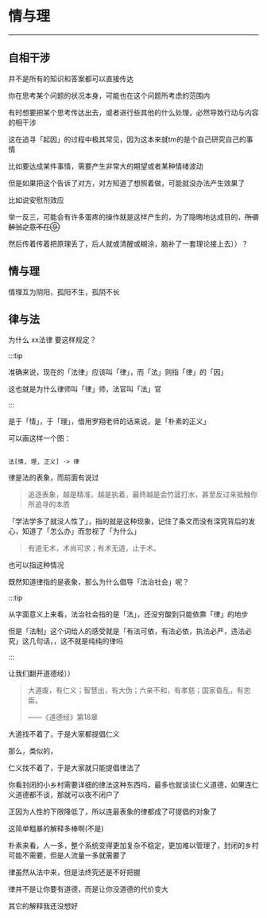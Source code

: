 # 情与理
---

## 自相干涉

并不是所有的知识和答案都可以直接传达

你在思考某个问题的状况本身，可能也在这个问题所考虑的范围内

有时想要把某个思考传达出去，或者进行些其他的什么处理，必然导致行动与内容的相干涉

这在追寻「起因」的过程中极其常见，因为这本来就tm的是个自己研究自己的事情

比如要达成某件事情，需要产生非常大的期望或者某种情绪波动

但是如果把这个告诉了对方，对方知道了想照着做，可能就没办法产生效果了

比如说安慰剂效应

举一反三，可能会有许多蛋疼的操作就是这样产生的，为了隐晦地达成目的，~~所谓醉翁之意不在⑨~~

然后传着传着把原理丢了，后人就或清醒或糊涂，脑补了一套理论接上去））？

## 情与理

情理互为阴阳，孤阳不生，孤阴不长


## 律与法

为什么 xx法律 要这样规定？

:::tip

准确来说，现在的「法律」应该叫「律」，而「法」则指「律」的「因」

这也就是为什么律师叫「律」师，法官叫「法」官

:::

是于「情」，于「理」，借用罗翔老师的话来说，是「朴素的正义」

可以画这样一个图：

```

法[情, 理, 正义] -> 律

```

律是法的表象，而前面有说过

> 追逐表象，越是精准，越是执着，最终越是会竹篮打水，甚至反过来抵触你所追寻的本质

「学法学多了就没人性了」，指的就是这种现象，记住了条文而没有深究背后的发心，知道了「怎么办」而忽视了「为什么」

> 有道无术，术尚可求；有术无道，止于术。

也可以指这种情况

既然知道律指的是表象，那么为什么倡导「法治社会」呢？

:::tip

从字面意义上来看，法治社会指的是「法」，还没穷酸到只能依靠「律」的地步

但是「法制」这个词给人的感受就是「有法可依，有法必依，执法必严，违法必究」这几句话，，这不就是纯纯的律吗

:::

让我们翻开道德经））

> 大道废，有仁义；智慧出，有大伪；六亲不和，有孝慈；国家昏乱，有忠臣。
>
> ——《道德经》第18章

大道找不着了，于是大家都提倡仁义

那么，类似的，

仁义找不着了，于是大家就只能提倡律法了

你看封闭的小乡村需要详细的律法这种东西吗，最多也就谈谈仁义道德，如果连仁义道德都不谈，那就可以夜不闭户了

正因为人性的下限降低了，所以连最表象的律都成了可提倡的对象了

这简单粗暴的解释多棒啊(不是)

朴素来看，人一多，整个系统变得更加复杂不稳定，更加难以管理了，封闭的乡村可能不需要，但是人流量一多就需要了

律虽然从法中来，但是法终究还是不好把握

律并不是让你要有道德，而是让你没道德的代价变大

其它的解释我还没想好


